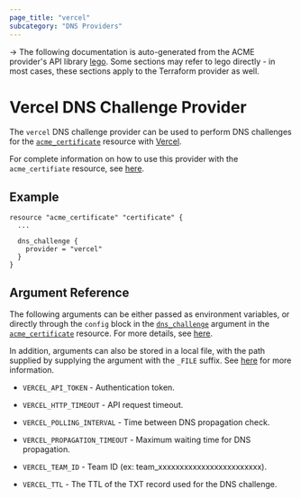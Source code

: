 ```yaml
---
page_title: "vercel"
subcategory: "DNS Providers"
---
```


-> The following documentation is auto-generated from the ACME
provider's API library [lego](https://go-acme.github.io/lego/).  Some
sections may refer to lego directly - in most cases, these sections
apply to the Terraform provider as well.

# Vercel DNS Challenge Provider

The `vercel` DNS challenge provider can be used to perform DNS challenges for
the [`acme_certificate`][resource-acme-certificate] resource with
[Vercel](https://vercel.com).

[resource-acme-certificate]: ../resources/certificate.md

For complete information on how to use this provider with the `acme_certifiate`
resource, see [here][resource-acme-certificate-dns-challenges].

[resource-acme-certificate-dns-challenges]: ../resources/certificate.md#using-dns-challenges

## Example

```hcl
resource "acme_certificate" "certificate" {
  ...

  dns_challenge {
    provider = "vercel"
  }
}
```
## Argument Reference

The following arguments can be either passed as environment variables, or
directly through the `config` block in the
[`dns_challenge`][resource-acme-certificate-dns-challenge-arg] argument in the
[`acme_certificate`][resource-acme-certificate] resource. For more details, see
[here][resource-acme-certificate-dns-challenges].

[resource-acme-certificate-dns-challenge-arg]: ../resources/certificate.md#dns_challenge

In addition, arguments can also be stored in a local file, with the path
supplied by supplying the argument with the `_FILE` suffix. See
[here][acme-certificate-file-arg-example] for more information.

[acme-certificate-file-arg-example]: ../resources/certificate.md#using-variable-files-for-provider-arguments

* `VERCEL_API_TOKEN` - Authentication token.

* `VERCEL_HTTP_TIMEOUT` - API request timeout.
* `VERCEL_POLLING_INTERVAL` - Time between DNS propagation check.
* `VERCEL_PROPAGATION_TIMEOUT` - Maximum waiting time for DNS propagation.
* `VERCEL_TEAM_ID` - Team ID (ex: team_xxxxxxxxxxxxxxxxxxxxxxxx).
* `VERCEL_TTL` - The TTL of the TXT record used for the DNS challenge.


